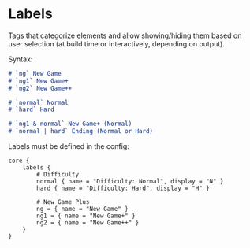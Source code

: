 # Labels

Tags that categorize elements and allow showing/hiding them based on user selection (at build time or interactively, depending on output).

Syntax:

```markdown
# `ng` New Game
# `ng1` New Game+
# `ng2` New Game++

# `normal` Normal
# `hard` Hard

# `ng1 & normal` New Game+ (Normal)
# `normal | hard` Ending (Normal or Hard)
```

Labels must be defined in the config:

```hocon
core {
	labels {
		# Difficulty
		normal { name = "Difficulty: Normal", display = "N" }
		hard { name = "Difficulty: Hard", display = "H" }
		
		# New Game Plus
		ng = { name = "New Game" }
		ng1 = { name = "New Game+" }
		ng2 = { name = "New Game++" }
	}
}
```